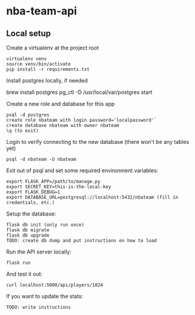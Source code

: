 # nba-team-api

## Local setup
Create a virtualenv at the project root

    virtualenv venv
    source venv/bin/activate
    pip install -r requirements.txt

Install postgres locally, if needed

   brew install postgres
   pg_ctl -D /usr/local/var/postgres start

Create a new role and database for this app

    psql -d postgres
    create role nbateam with login password='localpassword'`
    create database nbateam with owner nbateam
    \q (to exit)

Login to verify connecting to the new database (there won't be any tables yet)

    psql -d nbateam -U nbateam


Exit out of psql and set some required environment variables:

    export FLASK_APP=/path/to/manage.py
    export SECRET_KEY=this-is-the-local-key
    export FLASK_DEBUG=1
    export DATABASE_URL=postgresql://localhost:5432/nbateam (fill in credentials, etc.)

Setup the database:

    flask db init (only run once)
    flask db migrate
    flask db upgrade
    TODO: create db dump and put instructions on how to load

Run the API server locally:

    flask run

And test it out:

    curl localhost:5000/api/players/1824

If you want to update the stats:

    TODO: write instructions
